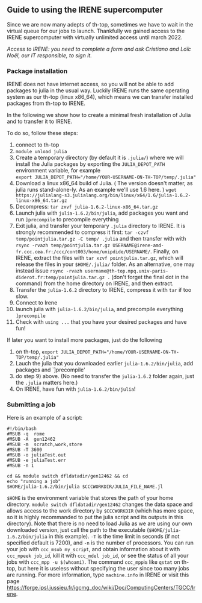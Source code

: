 ## Guide to using the IRENE supercomputer

Since we are now many adepts of th-top, sometimes we have to wait in the virtual queue for our jobs to launch. Thankfully we gained access to the IRENE supercomputer with virtually unlimited access until march 2022.

*Access to IRENE: you need to complete a form and ask Cristiano and Loïc Noël, our IT responsible, to sign it.*

### Package installation

IRENE does not have internet access, so you will not be able to add packages to julia in the usual way. Luckily IRENE runs the same operating system as our th-top (linux x86_64), which means we can transfer installed packages from th-top to IRENE.

In the following we show how to create a minimal fresh installation of Julia and to transfer it to IRENE.

To do so, follow these steps:

1) connect to th-top
2) `module unload julia`
3) Create a temporary directory (by default it is `.julia/`) where we will install the Julia packages by exporting the `JULIA_DEPOT_PATH` environment variable, for example   
`export JULIA_DEPOT_PATH="/home/YOUR-USERNAME-ON-TH-TOP/temp/.julia"`
5) Download a linux x86_64 build of Julia. ( The version doesn't matter, as julia runs stand-alone-ly. As an example we'll use 1.6 here. ) `wget https://julialang-s3.julialang.org/bin/linux/x64/1.6/julia-1.6.2-linux-x86_64.tar.gz`
6) Decompress: `tar zxvf julia-1.6.2-linux-x86_64.tar.gz`
8) Launch julia with `julia-1.6.2/bin/julia`, add packages you want and run `]precompile` to precompile everything
9) Exit julia, and transfer your temporary `.julia` directory to IRENE. It is strongly recommended to compress it first: 
`tar -czvf temp/pointjulia.tar.gz -C temp/ .julia` and then transfer with 
with `rsync -rvazh temp/pointjulia.tar.gz USERNAME@irene-amd-fr.ccc.cea.fr:/ccc/cont003/home/unipdide/USERNAME/`. Finally, on IRENE, extract the files with `tar xzvf pointjulia.tar.gz`, which will release the files in your `$HOME/.julia/` folder. As an alternative, one may instead issue `rsync -rvazh username@th-top.mpq.univ-paris-diderot.fr:temp/pointjulia.tar.gz .` (don't forget the final dot in the command) from the home directory on IRENE, and then extract. 
11) Transfer the `julia-1.6.2` directory to IRENE, compress it with `tar` if too slow.
12) Connect to Irene
13) launch julia with `julia-1.6.2/bin/julia`, and precompile everything `]precompile`
14) Check with `using ...` that you have your desired packages and have fun!

If later you want to install more packages, just do the following
1) on th-top, `export JULIA_DEPOT_PATH="/home/YOUR-USERNAME-ON-TH-TOP/temp/.julia"`
2) Lauch the julia that you downloaded earlier `julia-1.6.2/bin/julia`, add packages and `]precompile'
3) do step 9) above. (No need to transfer the `julia-1.6.2` folder again, just the `.julia` matters here.)
4) On IRENE, have fun with `julia-1.6.2/bin/julia`!

### Submitting a job

Here is an example of a script:
```
#!/bin/bash
#MSUB -q  rome 
#MSUB -A  gen12462
#MSUB -m  scratch,work,store 
#MSUB -T 3600 
#MSUB -o juliaTest.out
#MSUB -e juliaTest.err 
#MSUB -n 1

cd && module switch dfldatadir/gen12462 && cd
echo "running a job" 
$HOME/julia-1.6.2/bin/julia $CCCWORKDIR/JULIA_FILE_NAME.jl
```

`$HOME` is the environment variable that stores the path of your home directory. `module switch dfldatadir/gen12462` changes the data space and allows access to the work directory by `$CCCWORKDIR` (which has more space, so it is highly recommanded to put the julia script and its outputs in this directory). Note that there is no need to load Julia as we are using our own downloaded version, just  call the path to the executable (`$HOME/julia-1.6.2/bin/julia` in this example). `-T` is the time limit in seconds (if not specified default is 7200), and `-n` is the number of processors. You can run your job with `ccc_msub my_script`, and obtain information about it with `ccc_mpeek job_id`, kill it with `ccc_mdel job_id`, or see the status of all your jobs with `ccc_mpp -u $(whoami)`. The command `ccc_mpp`is like `qstat` on th-top, but here it is useless without specifying the user since too many jobs are running. 
For more information, type `machine.info` in IRENE or visit this page https://forge.ipsl.jussieu.fr/igcmg_doc/wiki/Doc/ComputingCenters/TGCC/Irene.
